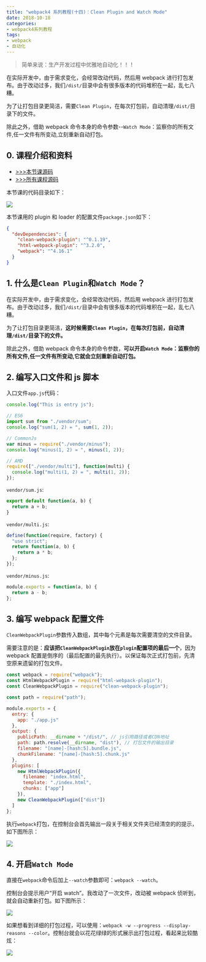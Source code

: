 ```yaml
---
title: "webpack4 系列教程(十四)：Clean Plugin and Watch Mode"
date: 2018-10-18
categories:
- webpack4系列教程
tags:
- webpack
- 自动化
---
```


> 简单来说：生产开发过程中优雅地自动化！！！

在实际开发中，由于需求变化，会经常改动代码，然后用 webpack 进行打包发布。由于改动过多，我们`/dist/`目录中会有很多版本的代码堆积在一起，乱七八糟。

为了让打包目录更简洁，需要`Clean Plugin`，在每次打包前，自动清理`/dist/`目录下的文件。

除此之外，借助 webpack 命令本身的命令参数--`Watch Mode`：监察你的所有文件,任一文件有所变动,立刻重新自动打包。

<!-- more -->

## 0. 课程介绍和资料

- [>>>本节课源码](https://github.com/dongyuanxin/webpack-demos/tree/master/demo14)
- [>>>所有课程源码](https://github.com/dongyuanxin/webpack-demos)

本节课的代码目录如下：

![](/images/webpack/webpack4系列教程/34.png)

本节课用的 plugin 和 loader 的配置文件`package.json`如下：

```json
{
  "devDependencies": {
    "clean-webpack-plugin": "^0.1.19",
    "html-webpack-plugin": "^3.2.0",
    "webpack": "^4.16.1"
  }
}
```

## 1. 什么是`Clean Plugin`和`Watch Mode`？

在实际开发中，由于需求变化，会经常改动代码，然后用 webpack 进行打包发布。由于改动过多，我们`/dist/`目录中会有很多版本的代码堆积在一起，乱七八糟。

为了让打包目录更简洁，**这时候需要`Clean Plugin`，在每次打包前，自动清理`/dist/`目录下的文件。**

除此之外，借助 webpack 命令本身的命令参数，**可以开启`Watch Mode`：监察你的所有文件,任一文件有所变动,它就会立刻重新自动打包。**

## 2. 编写入口文件和 js 脚本

入口文件`app.js`代码：

```javascript
console.log("This is entry js");

// ES6
import sum from "./vendor/sum";
console.log("sum(1, 2) = ", sum(1, 2));

// CommonJs
var minus = require("./vendor/minus");
console.log("minus(1, 2) = ", minus(1, 2));

// AMD
require(["./vendor/multi"], function(multi) {
  console.log("multi(1, 2) = ", multi(1, 2));
});
```

`vendor/sum.js`:

```javascript
export default function(a, b) {
  return a + b;
}
```

`vendor/multi.js`:

```javascript
define(function(require, factory) {
  "use strict";
  return function(a, b) {
    return a * b;
  };
});
```

`vendor/minus.js`:

```javascript
module.exports = function(a, b) {
  return a - b;
};
```

## 3. 编写 webpack 配置文件

`CleanWebpackPlugin`参数传入数组，其中每个元素是每次需要清空的文件目录。

需要注意的是：**应该把`CleanWebpackPlugin`放在`plugin`配置项的最后一个**，因为 webpack 配置是倒序的（最后配置的最先执行）。以保证每次正式打包前，先清空原来遗留的打包文件。

```javascript
const webpack = require("webpack");
const HtmlWebpackPlugin = require("html-webpack-plugin");
const CleanWebpackPlugin = require("clean-webpack-plugin");

const path = require("path");

module.exports = {
  entry: {
    app: "./app.js"
  },
  output: {
    publicPath: __dirname + "/dist/", // js引用路径或者CDN地址
    path: path.resolve(__dirname, "dist"), // 打包文件的输出目录
    filename: "[name]-[hash:5].bundle.js",
    chunkFilename: "[name]-[hash:5].chunk.js"
  },
  plugins: [
    new HtmlWebpackPlugin({
      filename: "index.html",
      template: "./index.html",
      chunks: ["app"]
    }),
    new CleanWebpackPlugin(["dist"])
  ]
};
```

执行`webpack`打包，在控制台会首先输出一段关于相关文件夹已经清空的的提示，如下图所示：

![](/images/webpack/webpack4系列教程/35.png)

## 4. 开启`Watch Mode`

直接在`webpack`命令后加上`--watch`参数即可：`webpack --watch`。

控制台会提示用户“开启 watch”。我改动了一次文件，改动被 webpack 侦听到，就会自动重新打包。如下图所示：

![](/images/webpack/webpack4系列教程/36.png)

如果想看到详细的打包过程，可以使用：`webpack -w --progress --display-reasons --color`。控制台就会以花花绿绿的形式展示出打包过程，看起来比较酷炫：

![](/images/webpack/webpack4系列教程/37.png)

